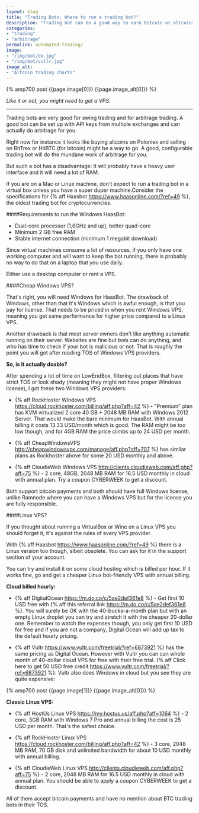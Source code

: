 ```yaml
---
layout: blog
title: "Trading Bots: Where to run a trading bot?"
description: "Trading bot can be a good way to earn bitcoin or altcoins. It is not quite a passive income though."
categories:
- "trading"
- "arbitrage"
permalink: automated-trading/
image:
- "/img/bot/do.jpg"
- "/img/bot/vultr.jpg"
image_alt:
- "Altcoin trading charts"
---
```


{% amp700 post {{page.image[0]}} {{page.image_alt[0]}} %}

_Like it or not, you might need to get a VPS._

_____________________

Trading bots are very good for swing trading and for arbitrage trading. A good bot can be set up with API keys from multiple exchanges and can actually do arbitrage for you.

Right now for instance it looks like buying altcoins on Poloniex and selling on BitTrex or HitBTC (for bitcoin) might be a way to go. A good, configurable trading bot will do the mundane work of arbitrage for you.

But such a bot has a disadvantage: It will probably have a heavy user interface and it will need a lot of RAM.

If you are on a Mac or Linux machine, don't expect to run a trading bot in a virtual box unless you have a super duper machine.Consider the specifications for {% aff Haasbot https://www.haasonline.com/?ref=49 %}, the oldest trading bot for cryptocurrencies.

####Requirements to run the Windows HaasBot:

* Dual-core processor (1,6GHz and up), better quad-core
* Minimum 2 GB free RAM
* Stable internet connection (minimum 1 megabit download)

Since virtual machines consume a lot of resources, if you only have one working computer and will want to keep the bot running, there is probably no way to do that on a laptop that you use daily.

Either use a desktop computer or rent a VPS.

####Cheap Windows VPS?

That's right, you will need Windows for HaasBot. The drawback of Windows, other than that it's Windows which is awful enough, is that you pay for license. That needs to be priced in when you rent Windows VPS, meaning you get same performance for higher price compared to a Linux VPS.

Another drawback is that most server owners don't like anything automatic running on their server. Websites are fine but _bots_ can do anything, and who has time to check if your bot is malicious or not. That is roughly the point you will get after reading TOS of Windows VPS providers.

**So, is it actually doable?**

After spending a lot of time on LowEndBox, filtering out places that have strict TOS or look shady (meaning they might not have proper Windows license), I got these two Windows VPS providers:

* {% aff RockHoster Windows VPS https://cloud.rockhoster.com/billing/aff.php?aff=42 %} - "Premium" plan has KVM virtualized 2 core 40 GB + 2048 MB RAM with Windows 2012 Server. That would make the bare minimum for HaasBot. With annual billing it costs 13.33 USD/month which is good. The RAM might be too low though, and for 4GB RAM the price climbs up to 24 USD per month.

* {% aff CheapWindowsVPS http://cheapwindowsvps.com/manage/aff.php?aff=707 %} has similar plans as Rockhoster above for some 20 USD monthly and above.

* {% aff CloudieWeb Windows VPS  http://clients.cloudieweb.com/aff.php?aff=75 %} - 2 core, 48GB, 2048 MB RAM for 16.5 USD monthly in cloud with annual plan. Try a coupon CYBERWEEK to get a discount.


Both support bitcoin payments and both should have full Windows license, unlike Ramnode where you can have a Windows VPS but for the license you are fully responsible.

####Linux VPS?

If you thought about running a VirtualBox or Wine on a Linux VPS you should forget it, it's against the rules of every VPS provider.

With {% aff Haasbot https://www.haasonline.com/?ref=49 %} there is a Linux version too though, albeit obsolete. You can ask for it in the support section of your account.

You can try and install it on some cloud hosting which is billed per hour. If it works fine, go and get a cheaper Linux bot-friendly VPS with annual billing.

**Cloud billed hourly:**

* {% aff DigitalOcean https://m.do.co/c/5ae2def361e8 %} - Get first 10 USD free with {% aff this referral link https://m.do.co/c/5ae2def361e8 %}. You will surely be OK with the 40-bucks-a-month plan but with an empty Linux droplet you can try and stretch it with the cheaper 20-dollar one. Remember to watch the expenses though, you only get first 10 USD for free and if you are not a company, Digital Ocean will add up tax to the default hourly pricing.

* {% aff Vultr https://www.vultr.com/freetrial/?ref=6873921 %} has the same pricing as Digital Ocean. However with Vultr you can can whole month of 40-dollar cloud VPS for free with their free trial. {% aff Click here to get 50 USD free credit https://www.vultr.com/freetrial/?ref=6873921 %}. Vultr also does Windows in cloud but you see they are quite expensive:

{% amp700 post {{page.image[1]}} {{page.image_alt[0]}} %}

**Classic Linux VPS:**

* {% aff HostUs Linux VPS https://my.hostus.us/aff.php?aff=1064 %} - 2 core, 3GB RAM with Windows 7 Pro and annual billing the cost is 25 USD per month. That's the safest choice.

* {% aff RockHoster Linux VPS  https://cloud.rockhoster.com/billing/aff.php?aff=42 %} - 3 core, 2048 MB RAM, 70 GB disk and unlimited bandwidth for about 10 USD monthly with annual billing.

* {% aff CloudieWeb Linux VPS  http://clients.cloudieweb.com/aff.php?aff=75 %} - 2 core, 2048 MB RAM for 16.5 USD monthly in cloud with annual plan. You should be able to apply a coupon CYBERWEEK to get a discount.

All of them accept bitcoin payments and have no mention about BTC trading bots in their TOS.
